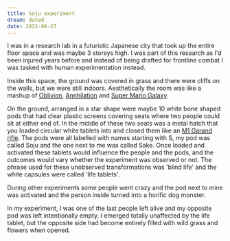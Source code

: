 ```yaml
---
title: Soju experiment
dream: dated
date: 2021-06-27
---
```


I was in a research lab in a futuristic Japanese city that took up the entire floor space and was maybe 3 storeys high. I was part of this research as I'd been injured years before and instead of being drafted for frontline combat I was tasked with human experimentation instead.

Inside this space, the ground was covered in grass and there were cliffs on the walls, but we were still indoors. Aesthetically the room was like a mashup of [Oblivion](https://www.imdb.com/title/tt1483013/), [Annhilation](https://www.imdb.com/title/tt2798920/) and [Super Mario Galaxy](https://en.wikipedia.org/wiki/Super_Mario_Galaxy).

On the ground, arranged in a star shape were maybe 10 white bone shaped pods that had clear plastic screens covering seats where two people could sit at either end of. In the middle of these two seats was a metal hatch that you loaded circular white tablets into and closed them like an [M1 Garand rifle](https://www.youtube.com/watch?v=5GdTKm4eBAs). The pods were all labelled with names starting with S, my pod was called Soju and the one next to me was called Sake. Once loaded and activated these tablets would influence the people and the pods, and the outcomes would vary whether the experiment was observed or not. The phrase used for these unobserved transformations was 'blind life' and the white capsules were called 'life tablets'.

During other experiments some people went crazy and the pod next to mine was activated and the person inside turned into a horific dog monster.

In my experiment, I was one of the last people left alive and my opposite pod was left intentionally empty. I emerged totally unaffected by the life tablet, but the opposite side had become entirely filled with wild grass and flowers when opened.
